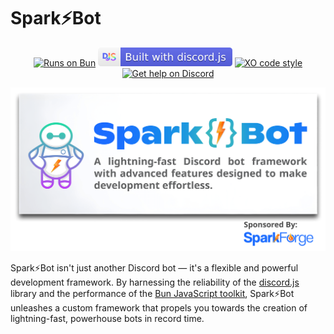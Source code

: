 # Spark⚡️Bot

<center>
<a href="https://bun.sh"><img alt="Runs on Bun" src="https://img.shields.io/badge/Runs%20on%20Bun-%23E37AB4?style=flat&logo=bun&logoColor=%23F9F1E1&logoSize=auto&labelColor=%232F2F2F" height=30></a>
<a href="https://discord.js.org"><img alt=" Built with discord.js" src="https://github.com/SparkBotDev/.github/raw/main/assets/images/discordjs-badge.svg" height=30></a>
<a href="https://github.com/xojs/xo"><img alt="XO code style" src="https://shields.io/badge/code_style-5ed9c7?logo=xo&labelColor=gray" height=30></a>
<a href="https://discord.gg/8ptjPttjvt"><img alt="Get help on Discord" src="https://img.shields.io/discord/1229954260494712963?logo=discord&logoColor=white&label=Get%20Help&labelColor=%235761E1&color=%2350545B" height=30></a>
</center>

![Spark⚡️Bot](https://github.com/SparkBotDev/.github/raw/main/assets/images/readme-banner.png)

Spark⚡️Bot isn't just another Discord bot — it's a flexible and powerful development framework. By harnessing the reliability of the [discord.js](https://discordjs.dev/) library and the performance of the [Bun JavaScript toolkit](https://bun.sh/), Spark⚡️Bot unleashes a custom framework that propels you towards the creation of lightning-fast, powerhouse bots in record time.
